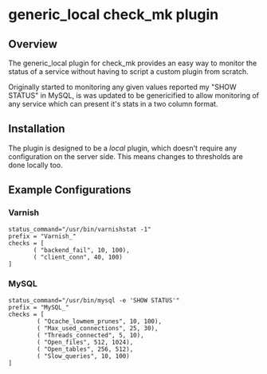 # generic_local check_mk plugin

## Overview
The generic_local plugin for check_mk provides an easy way to monitor the status
of a service without having to script a custom plugin from scratch.

Originally started to monitoring any given values reported my "SHOW STATUS" in
MySQL, is was updated to be genericified to allow monitoring of any service
which can present it's stats in a two column format.

## Installation
The plugin is designed to be a *local* plugin, which doesn't require any
configuration on the server side. This means changes to thresholds are done
locally too.

## Example Configurations
### Varnish

```
status_command="/usr/bin/varnishstat -1"
prefix = "Varnish_"
checks = [
       ( "backend_fail", 10, 100),
       ( "client_conn", 40, 100)
]
```

### MySQL

```
status_command="/usr/bin/mysql -e 'SHOW STATUS'"
prefix = "MySQL_"
checks = [
        ( "Qcache_lowmem_prunes", 10, 100),
        ( "Max_used_connections", 25, 30),
        ( "Threads_connected", 5, 10),
        ( "Open_files", 512, 1024),
        ( "Open_tables", 256, 512),
        ( "Slow_queries", 10, 100)
]
```
